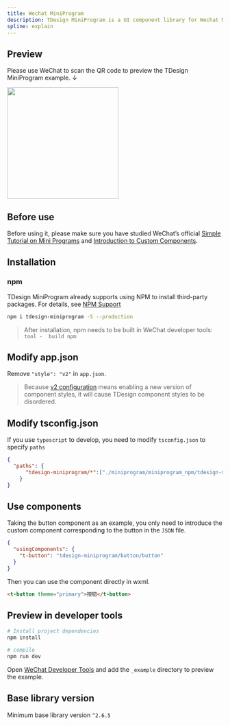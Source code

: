 ```yaml
---
title: Wechat MiniProgram
description: TDesign MiniProgram is a UI component library for Wechat MiniProgram.
spline: explain
---
```


## Preview

Please use WeChat to scan the QR code to preview the TDesign MiniProgram example. ↓
<br/>

<img width="260" src="https://tdesign.gtimg.com/site/qrcode.jpeg" />


## Before use

Before using it, please make sure you have studied WeChat’s official [Simple Tutorial on Mini Programs](https://developers.weixin.qq.com/miniprogram/dev/framework/) and [Introduction to Custom Components](https://developers.weixin.qq.com/miniprogram/dev/framework/custom-component/).

## Installation

### npm

TDesign MiniProgram already supports using NPM to install third-party packages. For details, see [NPM Support](https://developers.weixin.qq.com/miniprogram/dev/devtools/npm.html?search-key=npm)

```bash
npm i tdesign-miniprogram -S --production
```

> After installation, npm needs to be built in WeChat developer tools: `tool -  build npm`

## Modify app.json

Remove `"style": "v2"` in `app.json`.

> Because [v2 configuration](https://developers.weixin.qq.com/miniprogram/dev/reference/configuration/app.html#style) means enabling a new version of component styles, it will cause TDesign component styles to be disordered.

## Modify tsconfig.json

If you use `typescript` to develop, you need to modify `tsconfig.json` to specify `paths`

```json
{
  "paths": {
      "tdesign-miniprogram/*":["./miniprogram/miniprogram_npm/tdesign-miniprogram/*"]
    }
}
```

## Use components

Taking the button component as an example, you only need to introduce the custom component corresponding to the button in the `JSON` file.

```json
{
  "usingComponents": {
    "t-button": "tdesign-miniprogram/button/button"
  }
}
```

Then you can use the component directly in wxml.

```html
<t-button theme="primary">按钮</t-button>
```

## Preview in developer tools

```bash
# Install project dependencies
npm install

# compile
npm run dev
```

Open [WeChat Developer Tools](https://mp.weixin.qq.com/debug/wxadoc/dev/devtools/download.html) and add the `_example` directory to preview the example.

## Base library version

Minimum base library version `^2.6.5`
